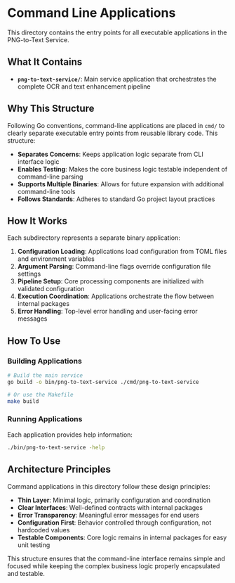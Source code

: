 # Command Line Applications

This directory contains the entry points for all executable applications in the PNG-to-Text Service.

## What It Contains

- **`png-to-text-service/`**: Main service application that orchestrates the complete OCR and text enhancement pipeline

## Why This Structure

Following Go conventions, command-line applications are placed in `cmd/` to clearly separate executable entry points from reusable library code. This structure:

- **Separates Concerns**: Keeps application logic separate from CLI interface logic
- **Enables Testing**: Makes the core business logic testable independent of command-line parsing
- **Supports Multiple Binaries**: Allows for future expansion with additional command-line tools
- **Follows Standards**: Adheres to standard Go project layout practices

## How It Works

Each subdirectory represents a separate binary application:

1. **Configuration Loading**: Applications load configuration from TOML files and environment variables
2. **Argument Parsing**: Command-line flags override configuration file settings
3. **Pipeline Setup**: Core processing components are initialized with validated configuration
4. **Execution Coordination**: Applications orchestrate the flow between internal packages
5. **Error Handling**: Top-level error handling and user-facing error messages

## How To Use

### Building Applications

```bash
# Build the main service
go build -o bin/png-to-text-service ./cmd/png-to-text-service

# Or use the Makefile
make build
```

### Running Applications

Each application provides help information:

```bash
./bin/png-to-text-service -help
```

## Architecture Principles

Command applications in this directory follow these design principles:

- **Thin Layer**: Minimal logic, primarily configuration and coordination
- **Clear Interfaces**: Well-defined contracts with internal packages
- **Error Transparency**: Meaningful error messages for end users
- **Configuration First**: Behavior controlled through configuration, not hardcoded values
- **Testable Components**: Core logic remains in internal packages for easy unit testing

This structure ensures that the command-line interface remains simple and focused while keeping the complex business logic properly encapsulated and testable.